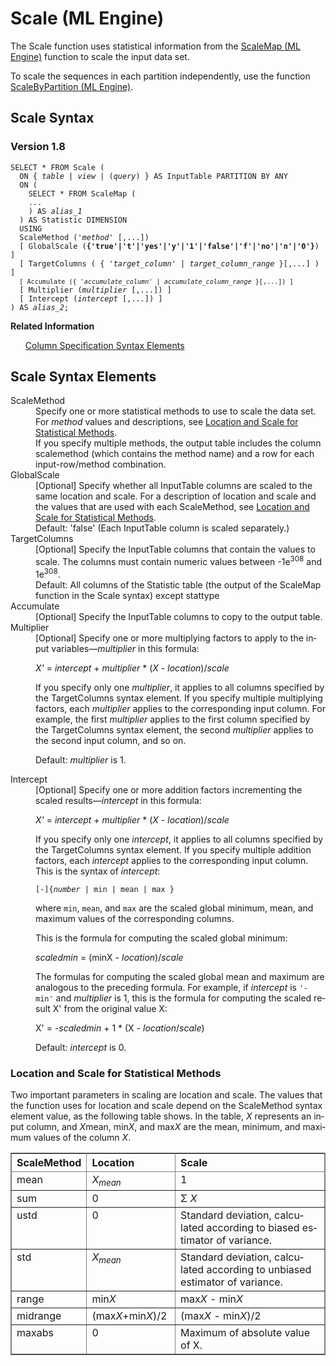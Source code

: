 <html><head></head><body><div class="nested0" aria-labelledby="ariaid-title1" topicindex="1" topicid="zzl1507825806540" id="zzl1507825806540"><h1 class="title topictitle1" id="ariaid-title1">Scale (ML Engine)</h1><div class="body conbody"><div class="section" id="zzl1507825806540__section_N1000E_N1000C_N10001">
<p class="p">The Scale function uses statistical information from the <a href="aga1558454791029.md#fna1507827820130">ScaleMap (ML Engine)</a> function to scale the input data set.</p>
<p class="p">To scale the sequences in each partition independently, use the function <a href="kge1558454904371.md#fcl1507824491377">ScaleByPartition (ML Engine)</a>.</p></div></div><div class="topic reference nested1" aria-labelledby="ariaid-title2" topicindex="2" topicid="dkq1507825813210" xml:lang="en-us" lang="en-us" id="dkq1507825813210">
<h2 class="title topictitle2" id="ariaid-title2">Scale Syntax</h2><div class="body refbody"><div class="section" id="dkq1507825813210__section_N1000E_N1000C_N10001">
<h3 class="title sectiontitle">Version <span>1.8</span></h3><pre class="pre codeblock" xml:space="preserve"><code>SELECT * FROM Scale (
  <span>ON { <var class="keyword varname">table</var> | <var class="keyword varname">view</var> | (<var class="keyword varname">query</var>) }</span> AS InputTable PARTITION BY ANY
  ON (
    SELECT * FROM ScaleMap (
    ...
    ) AS <var class="keyword varname">alias_1</var>
  ) AS Statistic DIMENSION
  USING
  ScaleMethod ('<var class="keyword varname">method</var>' [,...])
  [ GlobalScale (<span><b>{'true'|'t'|'yes'|'y'|'1'|'false'|'f'|'no'|'n'|'0'}</b></span>) ]
  [ TargetColumns ( { '<var class="keyword varname">target_column</var>' | <var class="keyword varname">target_column_range</var> }[,...] ) ]
  <code class="ph codeph">[ Accumulate ({ '<var class="keyword varname">accumulate_column</var>' | <var class="keyword varname">accumulate_column_range</var> }[,...]) ]</code>
  [ Multiplier (<var class="keyword varname">multiplier</var> [,...]) ]
  [ Intercept (<var class="keyword varname">intercept</var> [,...]) ]
) AS <var class="keyword varname">alias_2</var>;</code></pre></div></div><div class="related-links"><div class="linklistheader"><p></p><b>Related Information</b></div>
<ul class="linklist linklist relinfo"><div class="linklistmember"><a href="ndv1557782188375.md">Column Specification Syntax Elements</a></div></ul></div></div><div class="topic reference nested1" aria-labelledby="ariaid-title3" topicindex="3" topicid="ebw1507825817022" xml:lang="en-us" lang="en-us" id="ebw1507825817022">
<h2 class="title topictitle2" id="ariaid-title3">Scale Syntax Elements</h2><div class="body refbody"><div class="section" id="ebw1507825817022__section_N10011_N1000E_N10001"><dl class="dl parml"><dt class="dt pt dlterm">ScaleMethod</dt><dd class="dd pd">Specify one or more statistical methods to use to scale the data set. For <var class="keyword varname">method</var> values and descriptions, see <a href="hal1558454832381.md#pxc1522254582043">Location and Scale for Statistical Methods</a>.</dd><dd class="dd pd ddexpand">If you specify multiple methods, the output table includes the column scalemethod (which contains the method name) and a row for each input-row/method combination.</dd><dt class="dt pt dlterm">GlobalScale</dt><dd class="dd pd">[Optional] Specify whether all InputTable columns are scaled to the same location and scale. For a description of location and scale and the values that are used with each ScaleMethod, see <a href="hal1558454832381.md#pxc1522254582043">Location and Scale for Statistical Methods</a>.</dd><dd class="dd pd ddexpand">Default: 'false' (Each InputTable column is scaled separately.)</dd><dt class="dt pt dlterm">TargetColumns</dt><dd class="dd pd">[Optional] Specify the InputTable columns that contain the values to scale. The columns must contain numeric values between -1e<span><sup>308</sup></span> and 1e<span><sup>308</sup></span>.</dd><dd class="dd pd ddexpand">Default: All columns of the Statistic table (the output of the ScaleMap function in the Scale syntax) except stattype</dd><dt class="dt pt dlterm">Accumulate</dt><dd class="dd pd">[Optional] Specify the InputTable columns to copy to the output table.</dd><dt class="dt pt dlterm">Multiplier</dt><dd class="dd pd">[Optional] Specify one or more multiplying factors to apply to the input variables—<var class="keyword varname">multiplier</var> in this formula:
<p class="p"><var class="keyword varname">X'</var> = <var class="keyword varname">intercept</var> + <var class="keyword varname">multiplier</var> * (<var class="keyword varname">X</var> - <var class="keyword varname">location</var>)/<var class="keyword varname">scale</var></p>
<p class="p">If you specify only one <var class="keyword varname">multiplier</var>, it applies to all columns specified by the TargetColumns syntax element. If you specify multiple multiplying factors, each <var class="keyword varname">multiplier</var> applies to the corresponding input column. For example, the first <var class="keyword varname">multiplier</var> applies to the first column specified by the TargetColumns syntax element, the second <var class="keyword varname">multiplier</var> applies to the second input column, and so on.</p>
<p class="p">Default: <var class="keyword varname">multiplier</var> is 1.</p></dd><dt class="dt pt dlterm">Intercept</dt><dd class="dd pd">[Optional] Specify one or more addition factors incrementing the scaled results—<var class="keyword varname">intercept</var> in this formula:
<p class="p"><var class="keyword varname">X'</var> = <var class="keyword varname">intercept</var> + <var class="keyword varname">multiplier</var> * (<var class="keyword varname">X</var> - <var class="keyword varname">location</var>)/<var class="keyword varname">scale</var></p></dd><dd class="dd pd ddexpand">If you specify only one <var class="keyword varname">intercept</var>, it applies to all columns specified by the TargetColumns syntax element. If you specify multiple addition factors, each <var class="keyword varname">intercept</var> applies to the corresponding input column.</dd><dd class="dd pd ddexpand">This is the syntax of <var class="keyword varname">intercept</var>:<pre class="pre codeblock" xml:space="preserve"><code>[-]{<var class="keyword varname">number</var> | min | mean | max }</code></pre>
<p class="p">where <code class="ph codeph">min</code>, <code class="ph codeph">mean</code>, and <code class="ph codeph">max</code> are the scaled global minimum, mean, and maximum values of the corresponding columns.</p></dd><dd class="dd pd ddexpand">This is the formula for computing the scaled global minimum:
<p class="p"><var class="keyword varname">scaledmin</var> = (minX - <var class="keyword varname">location</var>)/<var class="keyword varname">scale</var></p></dd><dd class="dd pd ddexpand">The formulas for computing the scaled global mean and maximum are analogous to the preceding formula. For example, if <var class="keyword varname">intercept</var> is <code class="ph codeph">'- min'</code> and <var class="keyword varname">multiplier</var> is 1, this is the formula for computing the scaled result X' from the original value X:
<p class="p">X' = -<var class="keyword varname">scaledmin</var> + 1 * (X - <var class="keyword varname">location</var>/<var class="keyword varname">scale</var>)</p></dd><dd class="dd pd ddexpand">Default: <var class="keyword varname">intercept</var> is 0.</dd></dl></div></div><div class="topic reference nested2" aria-labelledby="ariaid-title4" topicindex="4" topicid="pxc1522254582043" xml:lang="en-us" lang="en-us" id="pxc1522254582043">
<h3 class="title topictitle3" id="ariaid-title4">Location and Scale for Statistical Methods</h3><div class="body refbody"><div class="section" id="pxc1522254582043__section_N10127_N1000C_N10001">
<p class="p">Two important parameters in scaling are location and scale. The values that the function uses for location and scale depend on the ScaleMethod syntax element value, as the following table shows. In the table, <var class="keyword varname">X</var> represents an input column, and <var class="keyword varname">X</var>mean, min<var class="keyword varname">X</var>, and max<var class="keyword varname">X</var> are the mean, minimum, and maximum values of the column <var class="keyword varname">X</var>.</p><div class="tablenoborder"><table cellpadding="4" cellspacing="0" summary="" id="pxc1522254582043__table_N1012E_N10128_N1000C_N10001" class="table" frame="border" border="1" rules="all"><div class="caption"></div><colgroup span="1"><col style="width:14.285714285714285%" span="1"></col><col style="width:28.57142857142857%" span="1"></col><col style="width:57.14285714285714%" span="1"></col></colgroup><thead class="thead" style="text-align:left;"><tr class="row"><th class="entry nocellnorowborder" style="vertical-align:top;" id="d33875e377" rowspan="1" colspan="1">ScaleMethod</th><th class="entry nocellnorowborder" style="vertical-align:top;" id="d33875e379" rowspan="1" colspan="1">Location</th><th class="entry cell-norowborder" style="vertical-align:top;" id="d33875e381" rowspan="1" colspan="1">Scale</th></tr></thead><tbody class="tbody"><tr class="row"><td class="entry nocellnorowborder" style="vertical-align:top;" headers="d33875e377" rowspan="1" colspan="1">mean</td><td class="entry nocellnorowborder" style="vertical-align:top;" headers="d33875e379" rowspan="1" colspan="1"><var class="keyword varname">X</var><span><sub><var class="keyword varname">mean</var></sub></span></td><td class="entry cell-norowborder" style="vertical-align:top;" headers="d33875e381" rowspan="1" colspan="1">1</td></tr><tr class="row"><td class="entry nocellnorowborder" style="vertical-align:top;" headers="d33875e377" rowspan="1" colspan="1">sum</td><td class="entry nocellnorowborder" style="vertical-align:top;" headers="d33875e379" rowspan="1" colspan="1">0</td><td class="entry cell-norowborder" style="vertical-align:top;" headers="d33875e381" rowspan="1" colspan="1">Σ <var class="keyword varname">X</var></td></tr><tr class="row"><td class="entry nocellnorowborder" style="vertical-align:top;" headers="d33875e377" rowspan="1" colspan="1">ustd</td><td class="entry nocellnorowborder" style="vertical-align:top;" headers="d33875e379" rowspan="1" colspan="1">0</td><td class="entry cell-norowborder" style="vertical-align:top;" headers="d33875e381" rowspan="1" colspan="1">Standard deviation, calculated according to biased estimator of variance.</td></tr><tr class="row"><td class="entry nocellnorowborder" style="vertical-align:top;" headers="d33875e377" rowspan="1" colspan="1">std</td><td class="entry nocellnorowborder" style="vertical-align:top;" headers="d33875e379" rowspan="1" colspan="1"><var class="keyword varname">X</var><span><sub><var class="keyword varname">mean</var></sub></span></td><td class="entry cell-norowborder" style="vertical-align:top;" headers="d33875e381" rowspan="1" colspan="1">Standard deviation, calculated according to unbiased estimator of variance.</td></tr><tr class="row"><td class="entry nocellnorowborder" style="vertical-align:top;" headers="d33875e377" rowspan="1" colspan="1">range</td><td class="entry nocellnorowborder" style="vertical-align:top;" headers="d33875e379" rowspan="1" colspan="1">min<var class="keyword varname">X</var></td><td class="entry cell-norowborder" style="vertical-align:top;" headers="d33875e381" rowspan="1" colspan="1">max<var class="keyword varname">X</var> - min<var class="keyword varname">X</var></td></tr><tr class="row"><td class="entry nocellnorowborder" style="vertical-align:top;" headers="d33875e377" rowspan="1" colspan="1">midrange</td><td class="entry nocellnorowborder" style="vertical-align:top;" headers="d33875e379" rowspan="1" colspan="1">(max<var class="keyword varname">X</var>+min<var class="keyword varname">X</var>)/2</td><td class="entry cell-norowborder" style="vertical-align:top;" headers="d33875e381" rowspan="1" colspan="1">(max<var class="keyword varname">X</var> - min<var class="keyword varname">X</var>)/2</td></tr><tr class="row"><td class="entry row-nocellborder" style="vertical-align:top;" headers="d33875e377" rowspan="1" colspan="1">maxabs</td><td class="entry row-nocellborder" style="vertical-align:top;" headers="d33875e379" rowspan="1" colspan="1">0</td><td class="entry cellrowborder" style="vertical-align:top;" headers="d33875e381" rowspan="1" colspan="1">Maximum of absolute value of X.</td></tr></tbody></table></div></div></div></div></div></div></body></html>
